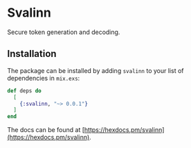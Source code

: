 # Svalinn

Secure token generation and decoding.

## Installation

The package can be installed by adding `svalinn` to your list of dependencies in `mix.exs`:

```elixir
def deps do
  [
    {:svalinn, "~> 0.0.1"}
  ]
end
```

The docs can be found at [https://hexdocs.pm/svalinn](https://hexdocs.pm/svalinn).
